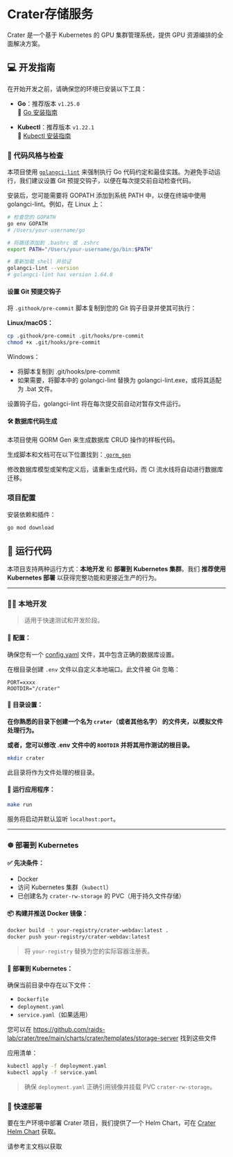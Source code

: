 # Crater存储服务

Crater 是一个基于 Kubernetes 的 GPU 集群管理系统，提供 GPU 资源编排的全面解决方案。

## 💻 开发指南

在开始开发之前，请确保您的环境已安装以下工具：

- **Go**：推荐版本 `v1.25.0`  
  📖 [Go 安装指南](https://go.dev/doc/install)

- **Kubectl**：推荐版本 `v1.22.1`  
  📖 [Kubectl 安装指南](https://kubernetes.io/docs/tasks/tools/)

### 📐 代码风格与检查

本项目使用 [`golangci-lint`](https://golangci-lint.run/) 来强制执行 Go 代码约定和最佳实践。为避免手动运行，我们建议设置 Git 预提交钩子，以便在每次提交前自动检查代码。

安装后，您可能需要将 GOPATH 添加到系统 PATH 中，以便在终端中使用 golangci-lint。例如，在 Linux 上：

```bash
# 检查您的 GOPATH
go env GOPATH
# /Users/your-username/go

# 将路径添加到 .bashrc 或 .zshrc
export PATH="/Users/your-username/go/bin:$PATH"

# 重新加载 shell 并验证
golangci-lint --version
# golangci-lint has version 1.64.8
```

#### 设置 Git 预提交钩子

将 `.githook/pre-commit` 脚本复制到您的 Git 钩子目录并使其可执行：

**Linux/macOS：**
```bash
cp .githook/pre-commit .git/hooks/pre-commit
chmod +x .git/hooks/pre-commit
```

Windows：

* 将脚本复制到 .git/hooks/pre-commit
* 如果需要，将脚本中的 golangci-lint 替换为 golangci-lint.exe，或将其适配为 .bat 文件。

设置钩子后，golangci-lint 将在每次提交前自动对暂存文件运行。

#### 🛠️ 数据库代码生成
本项目使用 GORM Gen 来生成数据库 CRUD 操作的样板代码。

生成脚本和文档可在以下位置找到：[ `gorm_gen`](./cmd/gorm-gen/README.md)

修改数据库模型或架构定义后，请重新生成代码，而 CI 流水线将自动进行数据库迁移。

### 项目配置
安装依赖和插件：
```bash
go mod download
```

## 🚀 运行代码

本项目支持两种运行方式：**本地开发** 和 **部署到 Kubernetes 集群**。我们 **推荐使用 Kubernetes 部署** 以获得完整功能和更接近生产的行为。

---

### 🧑‍💻 本地开发

> 适用于快速测试和开发阶段。

#### 📄 配置：

确保您有一个 [config.yaml](./etc/config.yaml) 文件，其中包含正确的数据库设置。

在根目录创建 `.env` 文件以自定义本地端口。此文件被 Git 忽略：

```env
PORT=xxxx
ROOTDIR="/crater"
```

#### 📁 目录设置：

**在你熟悉的目录下创建一个名为 `crater`（或者其他名字） 的文件夹，以模拟文件处理行为。**

**或者，您可以修改 .env 文件中的 `ROOTDIR` 并将其用作测试的根目录。**

```bash
mkdir crater
```

此目录将作为文件处理的根目录。

#### 🚀 运行应用程序：

```bash
make run
```

服务将启动并默认监听 `localhost:port`。

---

### ☸️ 部署到 Kubernetes

#### ✅ 先决条件：

- Docker
- 访问 Kubernetes 集群（`kubectl`）
- 已创建名为 `crater-rw-storage` 的 PVC（用于持久文件存储）

#### 📦 构建并推送 Docker 镜像：

```bash
docker build -t your-registry/crater-webdav:latest .
docker push your-registry/crater-webdav:latest
```

> 将 `your-registry` 替换为您的实际容器注册表。

#### 🚀 部署到 Kubernetes：

确保当前目录中存在以下文件：

- `Dockerfile`
- `deployment.yaml`
- `service.yaml`（如果适用）

您可以在 https://github.com/raids-lab/crater/tree/main/charts/crater/templates/storage-server 找到这些文件

应用清单：

```bash
kubectl apply -f deployment.yaml
kubectl apply -f service.yaml
```

> 确保 `deployment.yaml` 正确引用镜像并挂载 PVC `crater-rw-storage`。

### 🚀 快速部署
要在生产环境中部署 Crater 项目，我们提供了一个 Helm Chart，可在 [Crater Helm Chart](https://github.com/raids-lab/crater) 获取。

请参考主文档以获取